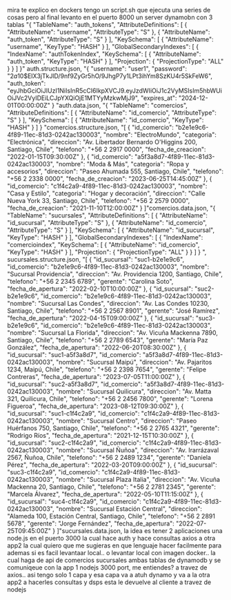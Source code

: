 mira te explico en dockers tengo un script.sh que ejecuta una series de cosas pero al final levanto en el puerto 8000 un server dynamobn con 3 tablas "{
    "TableName": "auth_tokens",
    "AttributeDefinitions": [
        {
            "AttributeName": "username",
            "AttributeType": "S"
        },
        {
            "AttributeName": "auth_token",
            "AttributeType": "S"
        }
    ],
    "KeySchema": [
        {
            "AttributeName": "username",
            "KeyType": "HASH"
        }
    ],
    "GlobalSecondaryIndexes": [
        {
            "IndexName": "authTokenIndex",
            "KeySchema": [
                {
                    "AttributeName": "auth_token",
                    "KeyType": "HASH"
                }
            ],
            "Projection": {
                "ProjectionType": "ALL"
            }
        }
    ]
}" auth.structure.json, "{
    "username": "user1",
    "password": "$2a$10$EIX3jTkJlD/9nf9ZyGr5hO/9JhgP7y1LPt3ihYm8SzKU4r5SkFeW6",
    "auth_token": "eyJhbGciOiJIUzI1NiIsInR5cCI6IkpXVCJ9.eyJzdWIiOiJ1c2VyMSIsIm5hbWUiOiJVc2VyIDEiLCJpYXQiOjE1MTYyMzkwMjJ9",
    "expires_at": "2024-12-01T00:00:00Z"
}
"auth.data.json, "{
    "TableName": "comercios",
    "AttributeDefinitions": [
        {
            "AttributeName": "id_comercio",
            "AttributeType": "S"
        }
    ],
    "KeySchema": [
        {
            "AttributeName": "id_comercio",
            "KeyType": "HASH"
        }
    ]
}
"comercios.structure.json, "[
    {
        "id_comercio": "b2e1e9c6-4f89-11ec-81d3-0242ac130003",
        "nombre": "ElectroMundo",
        "categoria": "Electrónica",
        "direccion": "Av. Libertador Bernardo O'Higgins 200, Santiago, Chile",
        "telefono": "+56 2 2917 0000",
        "fecha_de_creacion": "2022-01-15T09:30:00Z"
    },
    {
        "id_comercio": "a5f3a8d7-4f89-11ec-81d3-0242ac130003",
        "nombre": "Moda & Más",
        "categoria": "Ropa y accesorios",
        "direccion": "Paseo Ahumada 555, Santiago, Chile",
        "telefono": "+56 2 2338 0000",
        "fecha_de_creacion": "2023-06-25T14:45:00Z"
    },
    {
        "id_comercio": "c1f4c2a9-4f89-11ec-81d3-0242ac130003",
        "nombre": "Casa y Estilo",
        "categoria": "Hogar y decoración",
        "direccion": "Calle Nueva York 33, Santiago, Chile",
        "telefono": "+56 2 2579 0000",
        "fecha_de_creacion": "2021-11-10T12:00:00Z"
    }
]"comercios.data.json, "{
    "TableName": "sucursales",
    "AttributeDefinitions": [
        {
            "AttributeName": "id_sucursal",
            "AttributeType": "S"
        },
        {
            "AttributeName": "id_comercio",
            "AttributeType": "S"
        }
    ],
    "KeySchema": [
        {
            "AttributeName": "id_sucursal",
            "KeyType": "HASH"
        }
    ],
    "GlobalSecondaryIndexes": [
        {
            "IndexName": "comercioindex",
            "KeySchema": [
                {
                    "AttributeName": "id_comercio",
                    "KeyType": "HASH"
                }
            ],
            "Projection": {
                "ProjectionType": "ALL"
            }
        }
    ]
}
", sucursales.structure.json, "[
    {
        "id_sucursal": "suc1-b2e1e9c6",
        "id_comercio": "b2e1e9c6-4f89-11ec-81d3-0242ac130003",
        "nombre": "Sucursal Providencia",
        "direccion": "Av. Providencia 1200, Santiago, Chile",
        "telefono": "+56 2 2345 6789",
        "gerente": "Carolina Soto",
        "fecha_de_apertura": "2022-02-10T10:00:00Z"
    },
    {
        "id_sucursal": "suc2-b2e1e9c6",
        "id_comercio": "b2e1e9c6-4f89-11ec-81d3-0242ac130003",
        "nombre": "Sucursal Las Condes",
        "direccion": "Av. Las Condes 10230, Santiago, Chile",
        "telefono": "+56 2 2567 8901",
        "gerente": "José Ramírez",
        "fecha_de_apertura": "2022-04-15T09:00:00Z"
    },
    {
        "id_sucursal": "suc3-b2e1e9c6",
        "id_comercio": "b2e1e9c6-4f89-11ec-81d3-0242ac130003",
        "nombre": "Sucursal La Florida",
        "direccion": "Av. Vicuña Mackenna 7890, Santiago, Chile",
        "telefono": "+56 2 2789 6543",
        "gerente": "María Paz González",
        "fecha_de_apertura": "2022-06-20T08:30:00Z"
    },
    {
        "id_sucursal": "suc1-a5f3a8d7",
        "id_comercio": "a5f3a8d7-4f89-11ec-81d3-0242ac130003",
        "nombre": "Sucursal Maipú",
        "direccion": "Av. Pajaritos 1234, Maipú, Chile",
        "telefono": "+56 2 2398 7654",
        "gerente": "Felipe Contreras",
        "fecha_de_apertura": "2023-07-05T11:00:00Z"
    },
    {
        "id_sucursal": "suc2-a5f3a8d7",
        "id_comercio": "a5f3a8d7-4f89-11ec-81d3-0242ac130003",
        "nombre": "Sucursal Quilicura",
        "direccion": "Av. Matta 321, Quilicura, Chile",
        "telefono": "+56 2 2456 7800",
        "gerente": "Lorena Figueroa",
        "fecha_de_apertura": "2023-08-12T09:30:00Z"
    },
    {
        "id_sucursal": "suc1-c1f4c2a9",
        "id_comercio": "c1f4c2a9-4f89-11ec-81d3-0242ac130003",
        "nombre": "Sucursal Centro",
        "direccion": "Paseo Huérfanos 750, Santiago, Chile",
        "telefono": "+56 2 2765 4321",
        "gerente": "Rodrigo Ríos",
        "fecha_de_apertura": "2021-12-15T10:30:00Z"
    },
    {
        "id_sucursal": "suc2-c1f4c2a9",
        "id_comercio": "c1f4c2a9-4f89-11ec-81d3-0242ac130003",
        "nombre": "Sucursal Ñuñoa",
        "direccion": "Av. Irarrázaval 2567, Ñuñoa, Chile",
        "telefono": "+56 2 2489 1234",
        "gerente": "Daniela Pérez",
        "fecha_de_apertura": "2022-03-20T09:00:00Z"
    },
    {
        "id_sucursal": "suc3-c1f4c2a9",
        "id_comercio": "c1f4c2a9-4f89-11ec-81d3-0242ac130003",
        "nombre": "Sucursal Plaza Italia",
        "direccion": "Av. Vicuña Mackenna 20, Santiago, Chile",
        "telefono": "+56 2 2781 2345",
        "gerente": "Marcela Álvarez",
        "fecha_de_apertura": "2022-05-10T11:15:00Z"
    },
    {
        "id_sucursal": "suc4-c1f4c2a9",
        "id_comercio": "c1f4c2a9-4f89-11ec-81d3-0242ac130003",
        "nombre": "Sucursal Estación Central",
        "direccion": "Alameda 100, Estación Central, Santiago, Chile",
        "telefono": "+56 2 2891 5678",
        "gerente": "Jorge Fernández",
        "fecha_de_apertura": "2022-07-25T09:45:00Z"
    }
]"sucursales.data.json, la idea es tener 2 aplicaciones una node.js en el puerto 3000 la cual hace auth y hace consultas axios a otra app2 la cual quiero que me sugieras en que lenguaje hacer facilmente para ademas si es facil levantaar local.. o levantar local con imagen docker.. la cual haga de api de comercios sucursales ambas tablas de dynamodb y se comuniqeue con la app 1 nodejs 3000 port, me entiendes? a travez de axios.. asi tengo solo 1 capa y esa capa va a atuh dynamo y va a la otra app2 a hacerles consultas y dsps esta le devuelve al cliente a travez de nodejs
